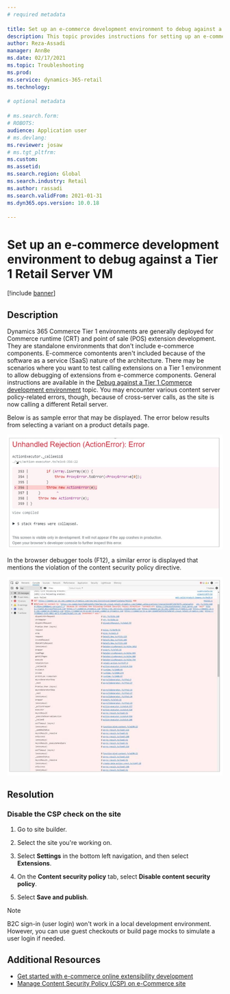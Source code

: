 ```yaml
---
# required metadata

title: Set up an e-commerce development environment to debug against a Tier 1 Retail Server VM
description: This topic provides instructions for setting up an e-commerce development environment to debug against a tier 1 Retail Server VM. 
author: Reza-Assadi
manager: AnnBe
ms.date: 02/17/2021
ms.topic: Troubleshooting
ms.prod: 
ms.service: dynamics-365-retail
ms.technology: 

# optional metadata

# ms.search.form: 
# ROBOTS: 
audience: Application user
# ms.devlang: 
ms.reviewer: josaw
# ms.tgt_pltfrm: 
ms.custom: 
ms.assetid: 
ms.search.region: Global
ms.search.industry: Retail
ms.author: rassadi
ms.search.validFrom: 2021-01-31
ms.dyn365.ops.version: 10.0.18

---
```


# Set up an e-commerce development environment to debug against a Tier 1 Retail Server VM

[!include [banner](../../includes/banner.md)]

## Description
Dynamics 365 Commerce Tier 1 environments are generally deployed for Commerce runtime (CRT) and point of sale (POS) extension development. They are standalone environments that don't include e-commerce components. E-commerce comontents aren't included because of the software as a service (SaaS) nature of the architecture. 
There may be scenarios where you want to test calling extensions on a Tier 1 environment to allow debugging of extensions from e-commerce components. General instructions are available in the [Debug against a Tier 1 Commerce development environment](https://docs.microsoft.com/dynamics365/commerce/e-commerce-extensibility/debug-tier-1) topic. You may encounter various content server policy-related errors, though, because of cross-server calls, as the site is now calling a different Retail server.

Below is as sample error that may be displayed. The error below results from selecting a variant on a product details page.

![example error](media/unhandled-rejection-error.jpg)

In the browser debugger tools (F12), a similar error is displayed that mentions the violation of the content security policy directive.

![debugger tools error](media/debugger-tools-error.JPG)

## Resolution

### Disable the CSP check on the site

1. Go to site builder.

1. Select the site you're working on.

1. Select **Settings** in the bottom left navigation, and then select **Extensions**.

1. On the **Content security policy** tab, select **Disable content security policy**.

1. Select **Save and publish**.

> [!NOTE]
> B2C sign-in (user login) won't work in a local development environment. However, you can use guest checkouts or build page mocks to simulate a user login if needed. 

## Additional Resources
- [Get started with e-commerce online extensibility development](../e-commerce-extensibility/sdk-getting-started.md)
- [Manage Content Security Policy (CSP) on e-Commerce site](../manage-csp.md)
